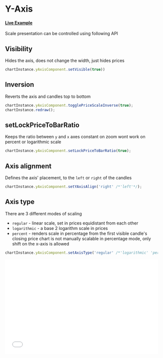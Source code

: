 # Y-Axis

#### <!--CSB_LINK-->[Live Example](https://codesandbox.io/s/wy8kwp)<!--/CSB_LINK-->

Scale presentation can be controlled using following API

## Visibility

Hides the axis, does not change the width, just hides prices

```js
chartInstance.yAxisComponent.setVisible(true))
```

## Inversion

Reverts the axis and candles top to bottom

```js
chartInstance.yAxisComponent.togglePriceScaleInverse(true);
chartInstance.redraw();
```

## setLockPriceToBarRatio

Keeps the ratio between `y` and `x` axes constant on zoom
wont work on percent or logarithmic scale

```js
chartInstance.yAxisComponent.setLockPriceToBarRatio(true);
```

## Axis alignment

Defines the axis' placement, to the `left` or `right` of the candles

```js
chartInstance.yAxisComponent.setYAxisAlign('right' /*'left'*/);
```

## Axis type

There are 3 different modes of scaling

-   `regular` - linear scale, set in prices equidistant from each other
-   `logarithmic` - a base 2 logarithm scale in prices
-   `percent` - renders scale in percentage from the first visible candle's closing price
    chart is not manually scalable in percentage mode, only shift on the x-axis is allowed

```js
chartInstance.yAxisComponent.setAxisType('regular' /*'logarithmic' 'percent'*/);
```

<iframe src="./index.html" style="width:100%; border:none; height: 310px" title="DXCharts Lite React integration"></iframe>
